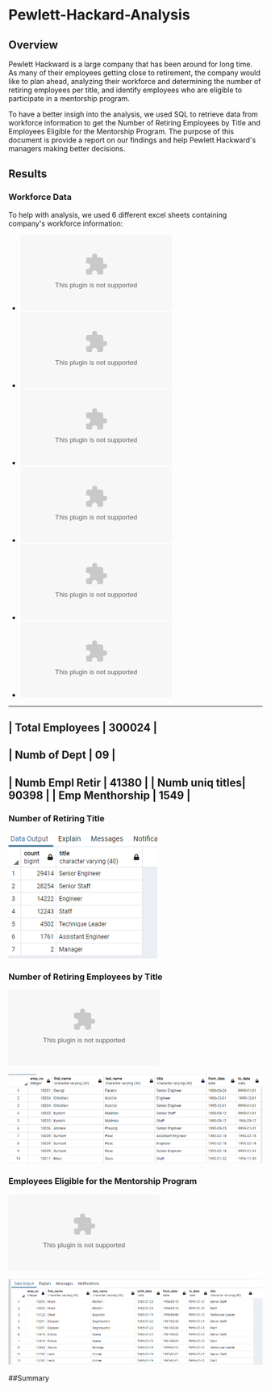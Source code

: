 # Pewlett-Hackard-Analysis

## Overview

Pewlett Hackward is a large company that has been around for long time. As many of their employees getting close to retirement, the company would like to plan ahead, analyzing their workforce and determining the number of retiring employees per title, and identify employees who are eligible to participate in a mentorship program. 

To have a better insigh into the analysis, we used SQL to retrieve data from workforce information  to get the Number of Retiring Employees by Title and Employees Eligible for the Mentorship Program. The purpose of this document is provide a report on our findings and help Pewlett Hackward's managers making better decisions.   

## Results

### Workforce Data

To help with analysis, we used 6 different excel sheets containing company's workforce information:

- ![departments](https://github.com/assaci/Pewlett-Hackard-Analysis/blob/main/Data/departments.csv?raw=true)
- ![dept_emp](https://github.com/assaci/Pewlett-Hackard-Analysis/blob/main/Datadept_emp.csv?raw=true)
- ![dept_manager](https://github.com/assaci/Pewlett-Hackard-Analysis/blob/main/Data/dept_manager.csv?raw=true)
- ![employees](https://github.com/assaci/Pewlett-Hackard-Analysis/blob/main/Data/employees.csv?raw=true)
- ![salaries](https://github.com/assaci/Pewlett-Hackard-Analysis/blob/main/Data/salaries.csv?raw=true)
- ![titles](https://github.com/assaci/Pewlett-Hackard-Analysis/blob/main/Data/titles.csv?raw=true)

-----------------------------------------
|  Total Employees |  300024            |
-----------------------------------------
|  Numb of Dept    |  09                |
-----------------------------------------
|  Numb Empl Retir |  41380             |
|  Numb uniq titles|  90398             |
|  Emp Menthorship |  1549              |
-----------------------------------------


### Number of Retiring Title

![retiring_titles](https://github.com/assaci/Pewlett-Hackard-Analysis/blob/main/screenshot/retiring_titles.PNG?raw=true)



### Number of Retiring Employees by Title

![retirement_titles](https://github.com/assaci/Pewlett-Hackard-Analysis/blob/main/Data/retirement_titles.csv?raw=true)

![retirement_titles](https://github.com/assaci/Pewlett-Hackard-Analysis/blob/main/screenshot/retirement_titles.PNG?raw=true)


### Employees Eligible for the Mentorship Program

![mentorship_eligibilty](https://github.com/assaci/Pewlett-Hackard-Analysis/blob/main/screenshot/mentorship_eligibilty.csv?raw=true)


![rmentorship_eligibilty](https://github.com/assaci/Pewlett-Hackard-Analysis/blob/main/screenshot/mentorship_eligibilty.PNG?raw=true)

##Summary 


